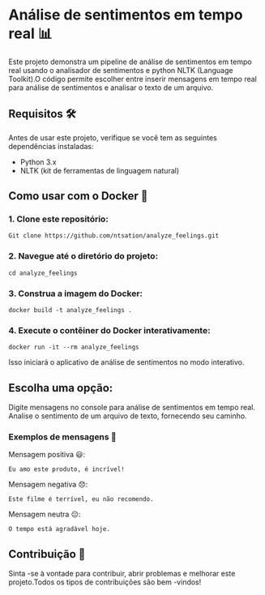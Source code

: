 # Análise de sentimentos em tempo real 📊

Este projeto demonstra um pipeline de análise de sentimentos em tempo real usando o analisador de sentimentos e python NLTK (Language Toolkit).O código permite escolher entre inserir mensagens em tempo real para análise de sentimentos e analisar o texto de um arquivo.

## Requisitos 🛠️

Antes de usar este projeto, verifique se você tem as seguintes dependências instaladas:

- Python 3.x
- NLTK (kit de ferramentas de linguagem natural)

## Como usar com o Docker 🐳

### 1. Clone este repositório:
```
Git clone https://github.com/ntsation/analyze_feelings.git
```
### 2. Navegue até o diretório do projeto:

```
cd analyze_feelings
```

### 3. Construa a imagem do Docker:
```
docker build -t analyze_feelings .
```
### 4. Execute o contêiner do Docker interativamente:
```
docker run -it --rm analyze_feelings
```
Isso iniciará o aplicativo de análise de sentimentos no modo interativo.

## Escolha uma opção:

Digite mensagens no console para análise de sentimentos em tempo real.
Analise o sentimento de um arquivo de texto, fornecendo seu caminho.
### Exemplos de mensagens 📝
Mensagem positiva 😃:
```
Eu amo este produto, é incrível!
```
Mensagem negativa 😞:
```
Este filme é terrível, eu não recomendo.
```
Mensagem neutra 😐:
```
O tempo está agradável hoje.
```

## Contribuição 💬
Sinta -se à vontade para contribuir, abrir problemas e melhorar este projeto.Todos os tipos de contribuições são bem -vindos!